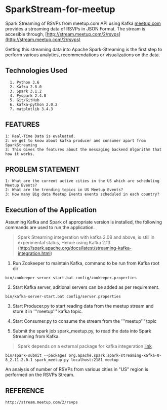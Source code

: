 # SparkStream-for-meetup
Spark Streaming of RSVPs from meetup.com API using Kafka
[meetup.com](https://www.meetup.com/) provides a streaming data of RSVPs in JSON Format. The stream is accesible through, 
[http://stream.meetup.com/2/rsvps](http://stream.meetup.com/2/rsvps)

Getting this streaming data into Apache Spark-Streaming is the first step to perform various analytics, recommendations or visualizations on the data.

## Technologies Used

      1. Python 3.6
      2. Kafka 2.8.0
      3. Spark 3.1.2
      4. Pyspark 2.4.8
      5. Git/GitHub
      6. kafka-python 2.0.2
      7. matplotlib 3.4.3


## FEATURES
    1: Real-Time Data is evaluated.
    2: we get to know about kafka producer and consumer apart from SparkStreaming
    3: This Gives the features about the messaging backend Algorithm that how it works.
## PROBLEM STATEMENT

    1: What are the current active cities in the US which are scheduling Meetup Events?
    2: What are the trending topics in US Meetup Events?
    3: How many Big data Meetup Events events scheduled in each country?
    
## Execution of the Application

Assuming Kafka and Spark of appropriate version is installed, the following commands are used to run the application.

> Spark Streaming integeration with kafka 2.08 and above, is still in experimental status, Hence using Kafka 2.13 (http://spark.apache.org/docs/latest/streaming-kafka-integration.html)

1. Run Zookeeper to maintain Kafka, command to be run from Kafka root dir
```
bin/zookeeper-server-start.bat config/zookeeper.properties
```

2. Start Kafka server, aditional servers can be added as per requirement.
```
bin/kafka-server-start.bat config/server.properties
```

3. Start Producer.py to start reading data from the meetup stream and store it in '''meetup''' kafka topic.

4. Start Consumer.py to consume the stream from the '''meetup''' topic

5. Submit the spark job spark_meetup.py, to read the data into Spark Streaming from Kafka.
> Spark depends on a external package for kafka integeration [link](https://mvnrepository.com/artifact/org.apache.spark/spark-streaming-kafka-0-8_2.11/2.0.1)
```
bin/spark-submit --packages org.apache.spark:spark-streaming-kafka-0-8_2.11:2.0.1 spark_meetup.py localhost:2181 meetup
```

An analysis of number of RSVPs from various cities in "US" region is performed on the RSVPs Stream.



## REFERENCE
    http://stream.meetup.com/2/rsvps
